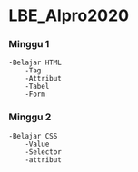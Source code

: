# LBE_Alpro2020
 
### Minggu 1
    -Belajar HTML
        -Tag
        -Attribut
        -Tabel
        -Form
    
### Minggu 2
    -Belajar CSS
        -Value
        -Selector
        -attribut